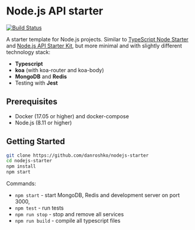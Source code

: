 # Node.js API starter

[![Build Status](https://travis-ci.org/danroshko/nodejs-starter.svg?branch=master)](https://travis-ci.org/danroshko/nodejs-starter)

A starter template for Node.js projects. Similar to [TypeScript Node Starter](https://github.com/Microsoft/TypeScript-Node-Starter) and [Node.js API Starter Kit](https://github.com/kriasoft/nodejs-api-starter), but more minimal and with slightly different technology stack:

- **Typescript**
- **koa** (with koa-router and koa-body)
- **MongoDB** and **Redis**
- Testing with **Jest**

## Prerequisites

- Docker (17.05 or higher) and docker-compose
- Node.js (8.11 or higher)

## Getting Started

```bash
git clone https://github.com/danroshko/nodejs-starter
cd nodejs-starter
npm install
npm start
```

Commands:

- `npm start` - start MongoDB, Redis and development server on port 3000,
- `npm test` - run tests
- `npm run stop` - stop and remove all services
- `npm run build` - compile all typescript files
